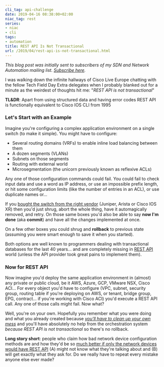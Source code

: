 ```yaml
---
cli_tag: api-challenge
date: 2019-04-16 08:38:00+02:00
niac_tag: rest
series:
- niac
- cli
tags:
- automation
title: REST API Is Not Transactional
url: /2019/04/rest-api-is-not-transactional.html
---
```

*This blog post was initially sent to subscribers of my SDN and Network Automation mailing list. *[*Subscribe here*](http://www.ipspace.net/Subscribe/Five_SDN_Tips)*.*

I was walking down the infinite hallways of Cisco Live Europe chatting with the fellow Tech Field Day Extra delegates when I probably blanked out for a minute as the weirdest of thoughts hit me: "*REST API is not transactional*"

**TL&DR**: Apart from using structured data and having error codes REST API is functionally equivalent to Cisco IOS CLI from 1995
<!--more-->
### Let's Start with an Example

Imagine you're configuring a complex application environment on a single switch (to make it simple). You might have to configure:

-   Several routing domains (VRFs) to enable inline load balancing between them
-   A dozen segments (VLANs)
-   Subnets on those segments
-   Routing with external world
-   Microsegmentation (the unicorn previously known as reflexive ACLs)

Any one of those configuration commands could fail. You could fail to check input data and use a word as IP address, or use an impossible prefix length, or hit some configuration limits (like the number of entries in an ACL), or use duplicate names or...

If you [bought the switch from the right vendor](/2016/10/network-automation-rfp-requirements.html) (Juniper, Arista or Cisco IOS XR) then you'd just shrug, abort the whole thing, have it automagically removed, and retry. On those same boxes you'd also be able to say **now I'm done** (aka **commit**) and have all the changes implemented at once.

On a few other boxes you could shrug and **rollback** to previous state (assuming you were smart enough to save it when you started).

Both options are well known to programmers dealing with transactional databases for the last 40 years... and are completely missing in [REST API](/2014/07/what-is-this-api-thingy.html) world (unless the API provider took great pains to implement them).

### Now for REST API

Now imagine you'd deploy the same application environment in (almost) any private or public cloud, be it AWS, Azure, GCP, VMware NSX, Cisco ACI... For every object you'd have to configure (VPC, subnet, security group, routing table if you're deploying on AWS, or tenant, bridge group, EPG, contract... if you're working with Cisco ACI) you'd execute a REST API call. Any one of those calls might fail. Now what?

Well, you're on your own. Hopefully you remember what you were doing and what you already created because [*you'll have to clean up your own mess*](/2018/09/infrastructure-as-code-netconf-and-rest.html) and you'll have absolutely no help from the orchestration system *because REST API is not transactional* so there's no rollback.

**Long story short**: people who claim how bad network device configuration methods are and how they'd be so [much better if only the network devices would have REST API](/2018/04/dont-get-obsessed-with-rest-api.html) (A) might not know what they're talking about and (B) will get exactly what they ask for. Do we really have to repeat every mistake anyone else ever made?
